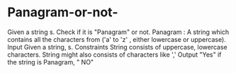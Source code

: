 # Panagram-or-not-
Given a string s. Check if it is "Panagram" or not.    Panagram : A string which contains all the characters from ('a' to 'z' , either lowercase or uppercase).  Input Given a string, s.  Constraints String consists of uppercase, lowercase characters. String might also consists of characters like ',' Output "Yes" if the string is Panagram,  " NO"
